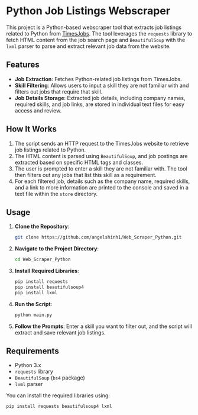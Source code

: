 # Python Job Listings Webscraper

This project is a Python-based webscraper tool that extracts job listings related to Python from [TimesJobs](https://www.timesjobs.com/). The tool leverages the `requests` library to fetch HTML content from the job search page and `BeautifulSoup` with the `lxml` parser to parse and extract relevant job data from the website.

## Features

- **Job Extraction**: Fetches Python-related job listings from TimesJobs.
- **Skill Filtering**: Allows users to input a skill they are not familiar with and filters out jobs that require that skill.
- **Job Details Storage**: Extracted job details, including company names, required skills, and job links, are stored in individual text files for easy access and review.

## How It Works

1. The script sends an HTTP request to the TimesJobs website to retrieve job listings related to Python.
2. The HTML content is parsed using `BeautifulSoup`, and job postings are extracted based on specific HTML tags and classes.
3. The user is prompted to enter a skill they are not familiar with. The tool then filters out any jobs that list this skill as a requirement.
4. For each filtered job, details such as the company name, required skills, and a link to more information are printed to the console and saved in a text file within the `store` directory.

## Usage

1. **Clone the Repository**: 
    ```bash
    git clone https://github.com/angelshinh1/Web_Scraper_Python.git
    ```
2. **Navigate to the Project Directory**:
    ```bash
    cd Web_Scraper_Python
    ```
3. **Install Required Libraries**:
    ```bash
    pip install requests
    pip install beautifulsoup4
    pip install lxml
    ```
4. **Run the Script**:
    ```bash
    python main.py
    ```
5. **Follow the Prompts**: Enter a skill you want to filter out, and the script will extract and save relevant job listings.

## Requirements

- Python 3.x
- `requests` library
- `BeautifulSoup` (`bs4` package)
- `lxml` parser

You can install the required libraries using:
```bash
pip install requests beautifulsoup4 lxml

